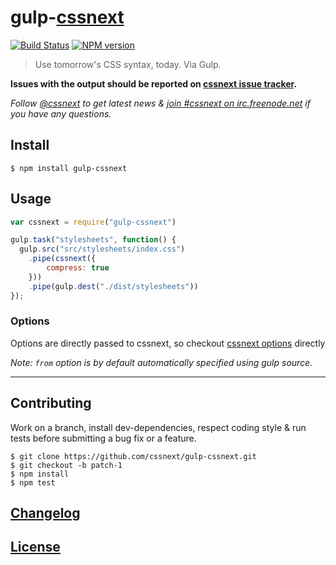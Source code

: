 # gulp-[cssnext](https://github.com/cssnext/cssnext)

[![Build Status](http://img.shields.io/travis/cssnext/gulp-cssnext.svg)](https://travis-ci.org/cssnext/gulp-cssnext)
[![NPM version](http://img.shields.io/npm/v/gulp-cssnext.svg)](https://www.npmjs.org/package/gulp-cssnext)

> Use tomorrow's CSS syntax, today. Via Gulp.

**Issues with the output should be reported on [cssnext issue tracker](https://github.com/cssnext/cssnext/issues).**

_Follow [@cssnext](https://twitter.com/cssnext) to get latest news & [join #cssnext on irc.freenode.net](irc://irc.freenode.net/cssnext) if you have any questions._

## Install

    $ npm install gulp-cssnext

## Usage

```js
var cssnext = require("gulp-cssnext")

gulp.task("stylesheets", function() {
  gulp.src("src/stylesheets/index.css")
    .pipe(cssnext({
        compress: true
    }))
    .pipe(gulp.dest("./dist/stylesheets"))
});
```

### Options

Options are directly passed to cssnext, so checkout [cssnext options](https://github.com/cssnext/cssnext#nodejs-options) directly

_Note: `from` option is by default automatically specified using gulp source._

---

## Contributing

Work on a branch, install dev-dependencies, respect coding style & run tests before submitting a bug fix or a feature.

    $ git clone https://github.com/cssnext/gulp-cssnext.git
    $ git checkout -b patch-1
    $ npm install
    $ npm test

## [Changelog](CHANGELOG.md)

## [License](LICENSE)
